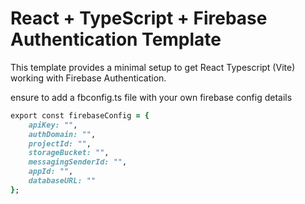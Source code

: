 # React + TypeScript + Firebase Authentication Template

This template provides a minimal setup to get React Typescript (Vite) working with Firebase Authentication.

ensure to add a fbconfig.ts file with your own firebase config details

```ruby
export const firebaseConfig = {
    apiKey: "",
    authDomain: "",
    projectId: "",
    storageBucket: "",
    messagingSenderId: "",
    appId: "",
    databaseURL: ""
};
```
